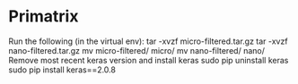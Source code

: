 # Primatrix
Run the following (in the virtual env):
tar -xvzf micro-filtered.tar.gz
tar -xvzf nano-filtered.tar.gz
mv micro-filtered/ micro/
mv nano-filtered/ nano/
Remove most recent keras version and install keras
sudo pip uninstall keras
sudo pip install keras==2.0.8
